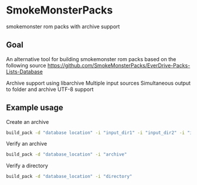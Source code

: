 # SmokeMonsterPacks
smokemonster rom packs with archive support

## Goal
An alternative tool for building smokemonster rom packs based on the following source
https://github.com/SmokeMonsterPacks/EverDrive-Packs-Lists-Database

Archive support using libarchive
Multiple input sources
Simultaneous output to folder and archive
UTF-8 support

## Example usage

Create an archive
```Bash
build_pack -d "database location" -i "input_dir1" -i "input_dir2" -i "input_file" -i "input_archive" -o "output_dir" -a "output_archive"
```

Verify an archive
```Bash
build_pack -d "database_location" -i "archive"
```
Verify a directory
```Bash
build_pack -d "database_location" -i "directory"
```
